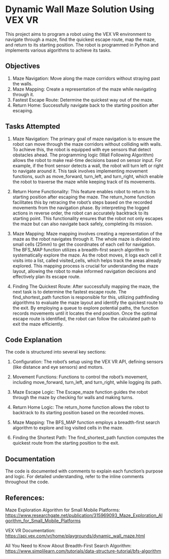 # Dynamic Wall Maze Solution Using VEX VR
This project aims to program a robot using the VEX VR environment to navigate through a maze, find the quickest escape route, map the maze, and return to its starting position. The robot is programmed in Python and implements various algorithms to achieve its tasks.

## Objectives
1) Maze Navigation: Move along the maze corridors without straying past the walls.
2) Maze Mapping: Create a representation of the maze while navigating through it.
3) Fastest Escape Route: Determine the quickest way out of the maze.
4) Return Home: Successfully navigate back to the starting position after escaping.

## Tasks Attempted
1) Maze Navigation:
The primary goal of maze navigation is to ensure the robot can move through the maze corridors without colliding with walls. To achieve this, the robot is equipped with eye sensors that detect obstacles ahead. The programming logic (Wall Following Algorithm) allows the robot to make real-time decisions based on sensor input. For example, if the front sensor detects a wall, the robot will turn left or right to navigate around it. This task involves implementing movement functions, such as move_forward, turn_left, and turn_right, which enable the robot to traverse the maze while keeping track of its movements.

2) Return Home Functionality:
This feature enables robot to return to its starting position after escaping the maze. The return_home function facilitates this by retracing the robot’s steps based on the recorded movements from the navigation phase. By interpreting the logged actions in reverse order, the robot can accurately backtrack to its starting point. This functionality ensures that the robot not only escapes the maze but can also navigate back safely, completing its mission.

4) Maze Mapping:
Maze mapping involves creating a representation of the maze as the robot navigates through it. The whole maze is divided into small cells (25mm) to get the coordinates of each cell for navigation. The BFS_MAP function utilizes a breadth-first search algorithm to systematically explore the maze. As the robot moves, it logs each cell it visits into a list, called visited_cells, which helps track the areas already explored. This mapping process is crucial for understanding the maze layout, allowing the robot to make informed navigation decisions and effectively plan its escape route.

5) Finding The Quickest Route:
After successfully mapping the maze, the next task is to determine the fastest escape route. The find_shortest_path function is responsible for this, utilizing pathfinding algorithms to evaluate the maze layout and identify the quickest route to the exit. By employing a queue to explore potential paths, the function records movements until it locates the end position. Once the optimal escape route is identified, the robot can follow the calculated path to exit the maze efficiently.

## Code Explanation
The code is structured into several key sections:

1) Configuration:
The robot’s setup using the VEX VR API, defining sensors (like distance and eye sensors) and motors.

2) Movement Functions: 
Functions to control the robot’s movement, including move_forward, turn_left, and turn_right, while logging its path.

3) Maze Escape Logic:
The Escape_maze function guides the robot through the maze by checking for walls and making turns.

4) Return Home Logic:
The return_home function allows the robot to backtrack to its starting position based on the recorded moves.

5) Maze Mapping:
The BFS_MAP function employs a breadth-first search algorithm to explore and log visited cells in the maze.

6) Finding the Shortest Path: The find_shortest_path function computes the quickest route from the starting position to the exit.

## Documentation

The code is documented with comments to explain each function’s purpose and logic. For detailed understanding, refer to the inline comments throughout the code.

## References:
Maze Exploration Algorithm for Small Mobile Platforms: 
https://www.researchgate.net/publication/315969093_Maze_Exploration_Algorithm_for_Small_Mobile_Platforms

VEX VR Documentation: 
https://api.vex.com/vr/home/playgrounds/dynamic_wall_maze.html

All You Need to Know About Breadth-First Search Algorithm: 
https://www.simplilearn.com/tutorials/data-structure-tutorial/bfs-algorithm
